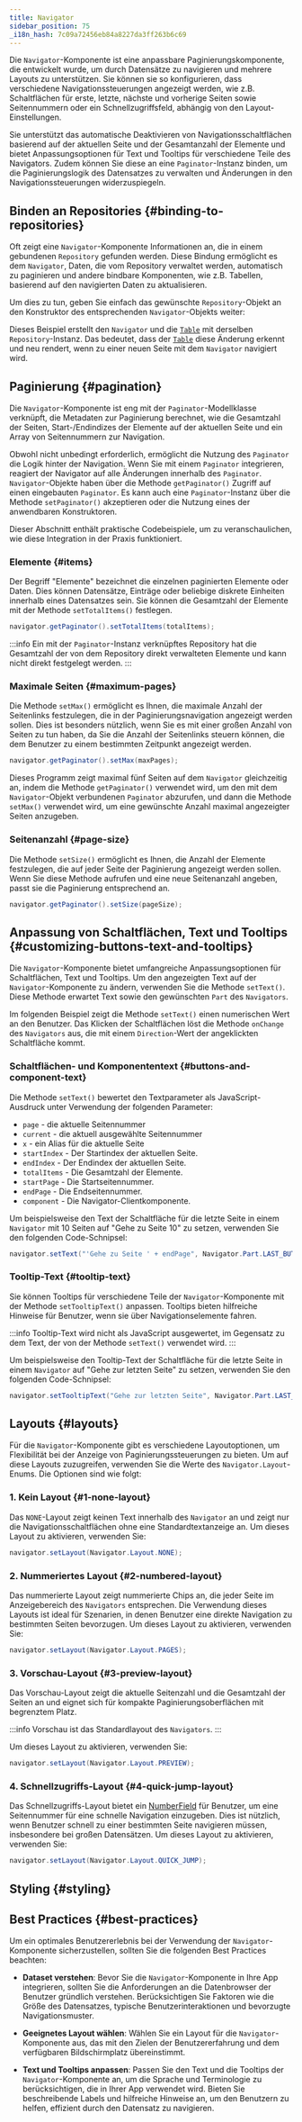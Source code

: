 ```yaml
---
title: Navigator
sidebar_position: 75
_i18n_hash: 7c09a72456eb84a8227da3ff263b6c69
---
```

<DocChip chip='shadow' />
<DocChip chip='name' label="dwc-navigator" />
<DocChip chip='since' label='24.00' />
<JavadocLink type="foundation" location="com/webforj/component/navigator/Navigator" top='true'/>

Die `Navigator`-Komponente ist eine anpassbare Paginierungskomponente, die entwickelt wurde, um durch Datensätze zu navigieren und mehrere Layouts zu unterstützen. Sie können sie so konfigurieren, dass verschiedene Navigationssteuerungen angezeigt werden, wie z.B. Schaltflächen für erste, letzte, nächste und vorherige Seiten sowie Seitennummern oder ein Schnellzugriffsfeld, abhängig von den Layout-Einstellungen.

Sie unterstützt das automatische Deaktivieren von Navigationsschaltflächen basierend auf der aktuellen Seite und der Gesamtanzahl der Elemente und bietet Anpassungsoptionen für Text und Tooltips für verschiedene Teile des Navigators. Zudem können Sie diese an eine `Paginator`-Instanz binden, um die Paginierungslogik des Datensatzes zu verwalten und Änderungen in den Navigationssteuerungen widerzuspiegeln.

## Binden an Repositories {#binding-to-repositories}

Oft zeigt eine `Navigator`-Komponente Informationen an, die in einem gebundenen `Repository` gefunden werden. Diese Bindung ermöglicht es dem `Navigator`, Daten, die vom Repository verwaltet werden, automatisch zu paginieren und andere bindbare Komponenten, wie z.B. Tabellen, basierend auf den navigierten Daten zu aktualisieren.

Um dies zu tun, geben Sie einfach das gewünschte `Repository`-Objekt an den Konstruktor des entsprechenden `Navigator`-Objekts weiter:

<ComponentDemo 
path='/webforj/navigatortable?' 
javaE='https://raw.githubusercontent.com/webforj/webforj-documentation/refs/heads/main/src/main/java/com/webforj/samples/views/navigator/NavigatorTableView.java'
height='475px'
/>

Dieses Beispiel erstellt den `Navigator` und die [`Table`](table/overview) mit derselben `Repository`-Instanz. Das bedeutet, dass der [`Table`](table/overview) diese Änderung erkennt und neu rendert, wenn zu einer neuen Seite mit dem `Navigator` navigiert wird.

## Paginierung {#pagination}

Die `Navigator`-Komponente ist eng mit der `Paginator`-Modellklasse verknüpft, die Metadaten zur Paginierung berechnet, wie die Gesamtzahl der Seiten, Start-/Endindizes der Elemente auf der aktuellen Seite und ein Array von Seitennummern zur Navigation.

Obwohl nicht unbedingt erforderlich, ermöglicht die Nutzung des `Paginator` die Logik hinter der Navigation. Wenn Sie mit einem `Paginator` integrieren, reagiert der Navigator auf alle Änderungen innerhalb des `Paginator`. `Navigator`-Objekte haben über die Methode `getPaginator()` Zugriff auf einen eingebauten `Paginator`. Es kann auch eine `Paginator`-Instanz über die Methode `setPaginator()` akzeptieren oder die Nutzung eines der anwendbaren Konstruktoren.

Dieser Abschnitt enthält praktische Codebeispiele, um zu veranschaulichen, wie diese Integration in der Praxis funktioniert.

### Elemente {#items}

Der Begriff "Elemente" bezeichnet die einzelnen paginierten Elemente oder Daten. Dies können Datensätze, Einträge oder beliebige diskrete Einheiten innerhalb eines Datensatzes sein. Sie können die Gesamtzahl der Elemente mit der Methode `setTotalItems()` festlegen.

```java
navigator.getPaginator().setTotalItems(totalItems);
```

:::info
Ein mit der `Paginator`-Instanz verknüpftes Repository hat die Gesamtzahl der von dem Repository direkt verwalteten Elemente und kann nicht direkt festgelegt werden.
:::

### Maximale Seiten {#maximum-pages}

Die Methode `setMax()` ermöglicht es Ihnen, die maximale Anzahl der Seitenlinks festzulegen, die in der Paginierungsnavigation angezeigt werden sollen. Dies ist besonders nützlich, wenn Sie es mit einer großen Anzahl von Seiten zu tun haben, da Sie die Anzahl der Seitenlinks steuern können, die dem Benutzer zu einem bestimmten Zeitpunkt angezeigt werden.

```java
navigator.getPaginator().setMax(maxPages);
```

<ComponentDemo 
path='/webforj/navigatorpages?' 
javaE='https://raw.githubusercontent.com/webforj/webforj-documentation/refs/heads/main/src/main/java/com/webforj/samples/views/navigator/NavigatorPagesView.java'
height='125px'
/>

Dieses Programm zeigt maximal fünf Seiten auf dem `Navigator` gleichzeitig an, indem die Methode `getPaginator()` verwendet wird, um den mit dem `Navigator`-Objekt verbundenen `Paginator` abzurufen, und dann die Methode `setMax()` verwendet wird, um eine gewünschte Anzahl maximal angezeigter Seiten anzugeben.

### Seitenanzahl {#page-size}

Die Methode `setSize()` ermöglicht es Ihnen, die Anzahl der Elemente festzulegen, die auf jeder Seite der Paginierung angezeigt werden sollen. Wenn Sie diese Methode aufrufen und eine neue Seitenanzahl angeben, passt sie die Paginierung entsprechend an.

```java
navigator.getPaginator().setSize(pageSize);
```

## Anpassung von Schaltflächen, Text und Tooltips {#customizing-buttons-text-and-tooltips}

Die `Navigator`-Komponente bietet umfangreiche Anpassungsoptionen für Schaltflächen, Text und Tooltips. Um den angezeigten Text auf der `Navigator`-Komponente zu ändern, verwenden Sie die Methode `setText()`. Diese Methode erwartet Text sowie den gewünschten `Part` des `Navigators`.

Im folgenden Beispiel zeigt die Methode `setText()` einen numerischen Wert an den Benutzer. Das Klicken der Schaltflächen löst die Methode `onChange` des `Navigators` aus, die mit einem `Direction`-Wert der angeklickten Schaltfläche kommt.

<ComponentDemo 
path='/webforj/navigatorbasic?' 
javaE='https://raw.githubusercontent.com/webforj/webforj-documentation/refs/heads/main/src/main/java/com/webforj/samples/views/navigator/NavigatorBasicView.java'
height='100px'
/>

### Schaltflächen- und Komponententext {#buttons-and-component-text}

Die Methode `setText()` bewertet den Textparameter als JavaScript-Ausdruck unter Verwendung der folgenden Parameter:

- `page` - die aktuelle Seitennummer
- `current` - die aktuell ausgewählte Seitennummer
- `x` - ein Alias für die aktuelle Seite
- `startIndex` - Der Startindex der aktuellen Seite.
- `endIndex` - Der Endindex der aktuellen Seite.
- `totalItems` - Die Gesamtzahl der Elemente.
- `startPage` - Die Startseitennummer.
- `endPage` - Die Endseitennummer.
- `component` - Die Navigator-Clientkomponente.

<!-- vale off -->
Um beispielsweise den Text der Schaltfläche für die letzte Seite in einem `Navigator` mit 10 Seiten auf "Gehe zu Seite 10" zu setzen, verwenden Sie den folgenden Code-Schnipsel: 
<!-- vale on -->

```java
navigator.setText("'Gehe zu Seite ' + endPage", Navigator.Part.LAST_BUTTON);
```

### Tooltip-Text {#tooltip-text}

Sie können Tooltips für verschiedene Teile der `Navigator`-Komponente mit der Methode `setTooltipText()` anpassen. Tooltips bieten hilfreiche Hinweise für Benutzer, wenn sie über Navigationselemente fahren.

:::info
Tooltip-Text wird nicht als JavaScript ausgewertet, im Gegensatz zu dem Text, der von der Methode `setText()` verwendet wird.
:::

<!-- vale off -->
Um beispielsweise den Tooltip-Text der Schaltfläche für die letzte Seite in einem `Navigator` auf "Gehe zur letzten Seite" zu setzen, verwenden Sie den folgenden Code-Schnipsel:
<!-- vale on -->

```java
navigator.setTooltipText("Gehe zur letzten Seite", Navigator.Part.LAST_BUTTON);
```

## Layouts {#layouts}

Für die `Navigator`-Komponente gibt es verschiedene Layoutoptionen, um Flexibilität bei der Anzeige von Paginierungssteuerungen zu bieten. Um auf diese Layouts zuzugreifen, verwenden Sie die Werte des `Navigator.Layout`-Enums. Die Optionen sind wie folgt:

<ComponentDemo 
path='/webforj/navigatorlayout?' 
javaE='https://raw.githubusercontent.com/webforj/webforj-documentation/refs/heads/main/src/main/java/com/webforj/samples/views/navigator/NavigatorLayoutView.java'
height='200px'
/>

### 1. Kein Layout {#1-none-layout}

Das `NONE`-Layout zeigt keinen Text innerhalb des `Navigator` an und zeigt nur die Navigationsschaltflächen ohne eine Standardtextanzeige an. Um dieses Layout zu aktivieren, verwenden Sie:

```java
navigator.setLayout(Navigator.Layout.NONE);
```

### 2. Nummeriertes Layout {#2-numbered-layout}

Das nummerierte Layout zeigt nummerierte Chips an, die jeder Seite im Anzeigebereich des `Navigators` entsprechen. Die Verwendung dieses Layouts ist ideal für Szenarien, in denen Benutzer eine direkte Navigation zu bestimmten Seiten bevorzugen. Um dieses Layout zu aktivieren, verwenden Sie:

```java
navigator.setLayout(Navigator.Layout.PAGES);
```

### 3. Vorschau-Layout {#3-preview-layout}

Das Vorschau-Layout zeigt die aktuelle Seitenzahl und die Gesamtzahl der Seiten an und eignet sich für kompakte Paginierungsoberflächen mit begrenztem Platz.

:::info
Vorschau ist das Standardlayout des `Navigators`.
:::

Um dieses Layout zu aktivieren, verwenden Sie:

```java
navigator.setLayout(Navigator.Layout.PREVIEW);
```

### 4. Schnellzugriffs-Layout {#4-quick-jump-layout}

Das Schnellzugriffs-Layout bietet ein [NumberField](./fields/number-field.md) für Benutzer, um eine Seitennummer für eine schnelle Navigation einzugeben. Dies ist nützlich, wenn Benutzer schnell zu einer bestimmten Seite navigieren müssen, insbesondere bei großen Datensätzen. Um dieses Layout zu aktivieren, verwenden Sie:

```java
navigator.setLayout(Navigator.Layout.QUICK_JUMP);
```

## Styling {#styling}

<TableBuilder name="Navigator" />

## Best Practices {#best-practices}

Um ein optimales Benutzererlebnis bei der Verwendung der `Navigator`-Komponente sicherzustellen, sollten Sie die folgenden Best Practices beachten:

- **Dataset verstehen**: Bevor Sie die `Navigator`-Komponente in Ihre App integrieren, sollten Sie die Anforderungen an die Datenbrowser der Benutzer gründlich verstehen. Berücksichtigen Sie Faktoren wie die Größe des Datensatzes, typische Benutzerinteraktionen und bevorzugte Navigationsmuster.

- **Geeignetes Layout wählen**: Wählen Sie ein Layout für die `Navigator`-Komponente aus, das mit den Zielen der Benutzererfahrung und dem verfügbaren Bildschirmplatz übereinstimmt.

- **Text und Tooltips anpassen**: Passen Sie den Text und die Tooltips der `Navigator`-Komponente an, um die Sprache und Terminologie zu berücksichtigen, die in Ihrer App verwendet wird. Bieten Sie beschreibende Labels und hilfreiche Hinweise an, um den Benutzern zu helfen, effizient durch den Datensatz zu navigieren.
